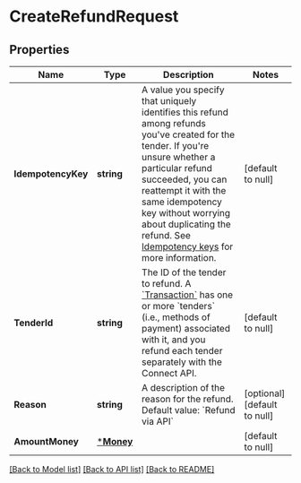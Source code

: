 # CreateRefundRequest

## Properties
Name | Type | Description | Notes
------------ | ------------- | ------------- | -------------
**IdempotencyKey** | **string** | A value you specify that uniquely identifies this refund among refunds you&#x27;ve created for the tender.  If you&#x27;re unsure whether a particular refund succeeded, you can reattempt it with the same idempotency key without worrying about duplicating the refund.  See [Idempotency keys](https://developer.squareup.com/docs/working-with-apis/idempotency) for more information. | [default to null]
**TenderId** | **string** | The ID of the tender to refund.  A [&#x60;Transaction&#x60;](https://developer.squareup.com/reference/square_2024-01-18/objects/Transaction) has one or more &#x60;tenders&#x60; (i.e., methods of payment) associated with it, and you refund each tender separately with the Connect API. | [default to null]
**Reason** | **string** | A description of the reason for the refund.  Default value: &#x60;Refund via API&#x60; | [optional] [default to null]
**AmountMoney** | [***Money**](Money.md) |  | [default to null]

[[Back to Model list]](../README.md#documentation-for-models) [[Back to API list]](../README.md#documentation-for-api-endpoints) [[Back to README]](../README.md)

